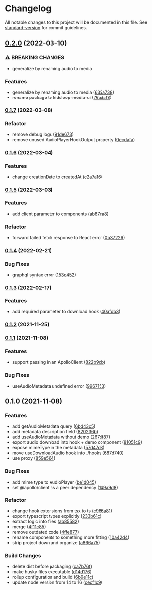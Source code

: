# Changelog

All notable changes to this project will be documented in this file. See [standard-version](https://github.com/conventional-changelog/standard-version) for commit guidelines.

## [0.2.0](http://bitbucket.org/calmisland/kidsloop-audio-player/compare/v0.2.0..v0.1.7) (2022-03-10)


### ⚠ BREAKING CHANGES

* generalize by renaming audio to media

### Features

* generalize by renaming audio to media ([635a738](http://bitbucket.org/calmisland/kidsloop-audio-player/commits/635a738ac74744a4095d3267277a0c4a848d1286))
* rename package to kidsloop-media-ui ([76adaf8](http://bitbucket.org/calmisland/kidsloop-audio-player/commits/76adaf8edb527f6034be4cb0171715462bcf0a7b))

### [0.1.7](http://bitbucket.org/calmisland/kidsloop-audio-player/compare/v0.1.7..v0.1.6) (2022-03-08)


### Refactor

* remove debug logs ([91de673](http://bitbucket.org/calmisland/kidsloop-audio-player/commits/91de673051b558de546c0584d5215c88a35ad004))
* remove unused AudioPlayerHookOutput property ([0ecdafa](http://bitbucket.org/calmisland/kidsloop-audio-player/commits/0ecdafa0c406d995aa43b890d36c074c5ff6e079))

### [0.1.6](http://bitbucket.org/calmisland/kidsloop-audio-player/compare/v0.1.6..v0.1.5) (2022-03-04)


### Features

* change creationDate to createdAt ([c2a7a16](http://bitbucket.org/calmisland/kidsloop-audio-player/commits/c2a7a1636d722f96c1ede9953485cc02506d16e9))

### [0.1.5](http://bitbucket.org/calmisland/kidsloop-audio-player/compare/v0.1.5..v0.1.4) (2022-03-03)


### Features

* add client parameter to components ([ab87ea8](http://bitbucket.org/calmisland/kidsloop-audio-player/commits/ab87ea8cdece96d28264e25d0d2a131c7201b147))


### Refactor

* forward failed fetch response to React error ([0b37226](http://bitbucket.org/calmisland/kidsloop-audio-player/commits/0b372267a6dceb6b2829e1c9886c1ff37bcac037))

### [0.1.4](http://bitbucket.org/calmisland/kidsloop-audio-player/compare/v0.1.4..v0.1.3) (2022-02-21)


### Bug Fixes

* graphql syntax error ([153c452](http://bitbucket.org/calmisland/kidsloop-audio-player/commits/153c45287113c7d9d386982cb78b6cb1bb1568b4))

### [0.1.3](http://bitbucket.org/calmisland/kidsloop-audio-player/compare/v0.1.3..v0.1.2) (2022-02-17)


### Features

* add required parameter to download hook ([40afdb3](http://bitbucket.org/calmisland/kidsloop-audio-player/commits/40afdb3f516a429abec773eb50757a9b67ae6651))

### [0.1.2](http://bitbucket.org/calmisland/kidsloop-audio-player/compare/v0.1.2..v0.1.1) (2021-11-25)

### [0.1.1](https://bitbucket.org/calmisland/kidsloop-audio-player/compare/v0.1.1..v0.1.0) (2021-11-08)


### Features

* support passing in an ApolloClient ([822b9db](https://bitbucket.org/calmisland/kidsloop-audio-player/commits/822b9dbfff735b1b67c4213d0e8ed956b3ec1811))


### Bug Fixes

* useAudioMetadata undefined error ([9967153](https://bitbucket.org/calmisland/kidsloop-audio-player/commits/99671530b99ef687157e873dd099e21fbbcdcd9d))

## 0.1.0 (2021-11-08)


### Features

* add getAudioMetadata query ([6bd43c5](https://bitbucket.org/calmisland/kidsloop-audio-player/commits/6bd43c5b041ba898128adcb95df568006f550e44))
* add metadata description field ([820236b](https://bitbucket.org/calmisland/kidsloop-audio-player/commits/820236b34e19a1e7a939b871046b4c68f6b8fefa))
* add useAudioMetadata without demo ([267df87](https://bitbucket.org/calmisland/kidsloop-audio-player/commits/267df87644466cfc09a2ff79c40b1ab38e9c4280))
* export audio download into hook + demo component ([81051c9](https://bitbucket.org/calmisland/kidsloop-audio-player/commits/81051c931b1e87002c6817a62cbcd0958df6b32a))
* expose mimeType in the metadata ([57d47d3](https://bitbucket.org/calmisland/kidsloop-audio-player/commits/57d47d35f627f54f3110f1e6ff525ed8701fef1f))
* move useDownloadAudio hook into ./hooks ([687d740](https://bitbucket.org/calmisland/kidsloop-audio-player/commits/687d740381007546d78fdd5f0a116d8f1c4cdc2c))
* use proxy ([859e564](https://bitbucket.org/calmisland/kidsloop-audio-player/commits/859e5647467244c7b6ab21408f07932f258f839c))


### Bug Fixes

* add mime type to AudioPlayer ([be1d045](https://bitbucket.org/calmisland/kidsloop-audio-player/commits/be1d0457e16b5bfed84097c0a50fa18451fc3219))
* set @apollo/client as a peer dependency ([149a9d8](https://bitbucket.org/calmisland/kidsloop-audio-player/commits/149a9d82c69cad7ca38bb4ad3cbf191d142a4a68))


### Refactor

* change hook extensions from tsx to ts ([c966a81](https://bitbucket.org/calmisland/kidsloop-audio-player/commits/c966a817c982c7ef5f85d5ebb329ca22cb978a44))
* export typescript types explicitly ([233b61c](https://bitbucket.org/calmisland/kidsloop-audio-player/commits/233b61cf14edc54e3395a75497289dbfa3320acd))
* extract logic into files ([ab85582](https://bitbucket.org/calmisland/kidsloop-audio-player/commits/ab855823b70e1e8497d1174a53dec0782cabbefa))
* merge ([4f11c85](https://bitbucket.org/calmisland/kidsloop-audio-player/commits/4f11c851e4d04cd5c3de2f44dde282aa1995a903))
* remove outdated code ([4ffe877](https://bitbucket.org/calmisland/kidsloop-audio-player/commits/4ffe87732ac8806f53bd29d657fd828d3ef3d5c8))
* rename components to something more fitting ([10a42d4](https://bitbucket.org/calmisland/kidsloop-audio-player/commits/10a42d4ccea3fe52625ab532ed0c40131d214e7f))
* strip project down and organize ([a866a75](https://bitbucket.org/calmisland/kidsloop-audio-player/commits/a866a758585245d7e63d054499803a073cc3b8a5))


### Build Changes

* delete dist before packaging ([ca7b76f](https://bitbucket.org/calmisland/kidsloop-audio-player/commits/ca7b76f6b01d45b45096f94d80be298c389b9cb7))
* make husky files executable ([d14d176](https://bitbucket.org/calmisland/kidsloop-audio-player/commits/d14d176b8cd4a7eab807bea54d3bd4ef4a6b4ed5))
* rollup configuration and build ([6b9e11c](https://bitbucket.org/calmisland/kidsloop-audio-player/commits/6b9e11c2a31e0424bca057fcd1d344eabad1f278))
* update node version from 14 to 16 ([cecf1c9](https://bitbucket.org/calmisland/kidsloop-audio-player/commits/cecf1c9cc5366269ad9c53d72a150755a81ae48f))

